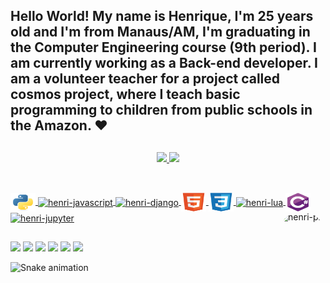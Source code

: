 
## Hello World! My name is Henrique, I'm 25 years old and I'm from Manaus/AM, I'm graduating in the Computer Engineering course (9th period). I am currently working as a Back-end developer. I am a volunteer teacher for a project called cosmos project, where I teach basic programming to children from public schools in the Amazon. ❤

##

<div align="center">
  <a href="https://github.com/euhenri">
  <img height="180em" src="https://github-readme-stats.vercel.app/api?username=euhenri&show_icons=true&theme=dracula&include_all_commits=true&count_private=true"/>
  <img height="180em" src="https://github-readme-stats.vercel.app/api/top-langs/?username=euhenri&layout=compact&langs_count=7&theme=dracula"/>
</div>
  
##
  
<div style="display: inline_block"><br>
  <img align="center" alt="henri-Python" height="30" width="40" src="https://raw.githubusercontent.com/devicons/devicon/master/icons/python/python-original.svg">
  <img align="center" alt="henri-javascript" height="30" width="40" src="https://cdn.jsdelivr.net/gh/devicons/devicon/icons/javascript/javascript-original.svg">
  <img align="center" alt="henri-django" height="30" width="30" src="https://cdn.discordapp.com/attachments/928806267697369128/957523638624604170/unknown.png">
  <img align="center" alt="henri-HTML" height="30" width="40" src="https://raw.githubusercontent.com/devicons/devicon/master/icons/html5/html5-original.svg">
  <img align="center" alt="henri-CSS" height="30" width="40" src="https://raw.githubusercontent.com/devicons/devicon/master/icons/css3/css3-original.svg">
  <img align="center" alt="henri-lua" height="30" width="40" src="https://cdn.jsdelivr.net/gh/devicons/devicon/icons/lua/lua-original-wordmark.svg">
  <img align="center" alt="henri-Csharp" height="30" width="40" src="https://raw.githubusercontent.com/devicons/devicon/master/icons/csharp/csharp-original.svg">
  <img align="center" alt="henri-jupyter" height="30" width="40" src= "https://cdn.jsdelivr.net/gh/devicons/devicon/icons/jupyter/jupyter-original-wordmark.svg">
  <img align="right" alt="henri-pic" height="150" style="border-radius:50px;" src="https://cdn.discordapp.com/attachments/857445053710860318/936139392924418088/henri.bone.png">
</div>
  
  ##
  
  <div> 
  <a href="https://www.youtube.com/channel/UCitH4mVXkdwpyb9SMzqBbsg" target="_blank"><img src="https://img.shields.io/badge/YouTube-FF0000?style=for-the-badge&logo=youtube&logoColor=white" target="_blank"></a>
  <a href="https://www.instagram.com/euhenripc/?hl=pt" target="_blank"><img src="https://img.shields.io/badge/-Instagram-%23E4405F?style=for-the-badge&logo=instagram&logoColor=white" target="_blank"></a>
 	<a href="https://www.twitch.tv/euhenripc" target="_blank"><img src="https://img.shields.io/badge/Twitch-9146FF?style=for-the-badge&logo=twitch&logoColor=white" target="_blank"></a>
 <a href="https://discord.gg/76ZapX33" target="_blank"><img src="https://img.shields.io/badge/Discord-7289DA?style=for-the-badge&logo=discord&logoColor=white" target="_blank"></a> 
  <a href = "mailto:henriques748@gmail.com"><img src="https://img.shields.io/badge/-Gmail-%23333?style=for-the-badge&logo=gmail&logoColor=white" target="_blank"></a>
  <a href="https://www.linkedin.com/in/henrique-silva-42aa41b5/" target="_blank"><img src="https://img.shields.io/badge/-LinkedIn-%230077B5?style=for-the-badge&logo=linkedin&logoColor=white" target="_blank"></a> 
 
  ![Snake animation](https://github.com/euhenri/euhenri/blob/output/github-contribution-grid-snake.svg)
 
</div>
